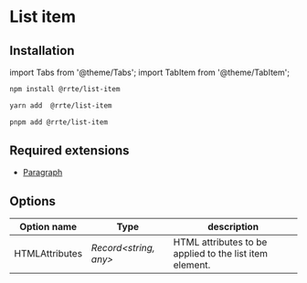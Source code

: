 # List item

## Installation

import Tabs from '@theme/Tabs';
import TabItem from '@theme/TabItem';

<Tabs>
  <TabItem value="npm" label="npm" default>

```bash
npm install @rrte/list-item
```

  </TabItem>
  <TabItem value="yarn" label="yarn">

```bash
yarn add  @rrte/list-item
```

  </TabItem>
  <TabItem value="pnpm" label="pnpm">

```bash
pnpm add @rrte/list-item
```

  </TabItem>
</Tabs>

## Required extensions

- [Paragraph](paragraph)

## Options

| Option name    | Type                   | description                                             |
| -------------- | ---------------------- | ------------------------------------------------------- |
| HTMLAttributes | _Record\<string, any>_ | HTML attributes to be applied to the list item element. |
